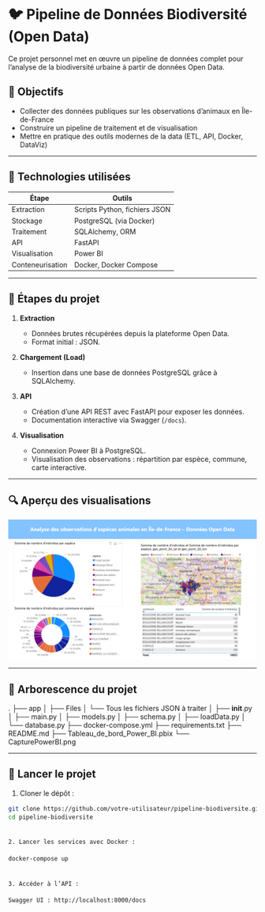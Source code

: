 # 🐦 Pipeline de Données Biodiversité (Open Data)

Ce projet personnel met en œuvre un pipeline de données complet pour l’analyse de la biodiversité urbaine à partir de données Open Data.

## 📌 Objectifs

- Collecter des données publiques sur les observations d’animaux en Île-de-France
- Construire un pipeline de traitement et de visualisation
- Mettre en pratique des outils modernes de la data (ETL, API, Docker, DataViz)

---

## 🧰 Technologies utilisées

| Étape            | Outils                        |
|------------------|-------------------------------|
| Extraction       | Scripts Python, fichiers JSON |
| Stockage         | PostgreSQL (via Docker)       |
| Traitement       | SQLAlchemy, ORM               |
| API              | FastAPI                       |
| Visualisation    | Power BI                      |
| Conteneurisation | Docker, Docker Compose        |

---

## 🧪 Étapes du projet

1. **Extraction**
   - Données brutes récupérées depuis la plateforme Open Data.
   - Format initial : JSON.

2. **Chargement (Load)**
   - Insertion dans une base de données PostgreSQL grâce à SQLAlchemy.

3. **API**
   - Création d’une API REST avec FastAPI pour exposer les données.
   - Documentation interactive via Swagger (`/docs`).

4. **Visualisation**
   - Connexion Power BI à PostgreSQL.
   - Visualisation des observations : répartition par espèce, commune, carte interactive.

---

## 🔍 Aperçu des visualisations

![Capture Power BI](./CapturePowerBI.png)

---

## 📁 Arborescence du projet
.
├── app
│   ├── Files
│   	  └── Tous les fichiers JSON à traiter
│   ├── __init__.py
│   ├── main.py
│   ├── models.py
│   ├── schema.py
│   ├── loadData.py
│   └── database.py
├── docker-compose.yml
├── requirements.txt
├── README.md
├── Tableau_de_bord_Power_BI.pbix
└── CapturePowerBI.png

---

## 🚀 Lancer le projet

1. Cloner le dépôt :
```bash
git clone https://github.com/votre-utilisateur/pipeline-biodiversite.git
cd pipeline-biodiversite


2. Lancer les services avec Docker :

docker-compose up 


3. Accéder à l’API :

Swagger UI : http://localhost:8000/docs

